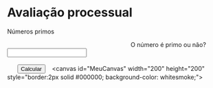 # Avaliação processual
Números primos
<!DOCTYPE html>
<!-- Nome:Douglas Cauan N-6
     Nome:Gulherme Dias N-10
     Nome:Leonardo de Melo N- 19    3B
     Nome:Luan Calvi  N-
     Nome:Matheus Moura N-24 -->
    <html lang="pt-Br">
        <head>
            <meta charset="UTF-8">
            <title>Verificador de Numero primo</title>
            <script>
            function Primos(){
            var N1=parseInt(document.getElementById("numero1").value,10);
            var canvas=document.getElementById("MeuCanvas");
            var ctxt=canvas.getContext("2d");
            ctx.font="30pxArial";
            ctx.fillStyle="blue";
            var resultado='';
           
 
            if(N1<2){
                resultado=N1 +"nao é primo";
            }
            else{
                var primo=true;
           
            for(var contador=2;contador <=Math.sqrt(N1); contador++) {
         if (N1 % contador=== 0) {
            primo= false;
            break
          
         }
    }
 
    if(primo){
        resultado=N1+ "e primo";
    }
    else{
        resultado=N1+ "nao e primo";
           }
     }
 
 ctxt.fillStyle(resultado,80,160);
        }
     </script>
     <head>
    <body>
        <label for="numero1"> O número é primo ou não?</label>
        <input type="numero" id="numero1"><br><br>  
 
 <button onclick="Primos()">Calcular</button>
 
 <canvas id="MeuCanvas" width="200" height="200"  style="border:2px solid #000000; background-color: whitesmoke;"></canvas>
 </body>
</html>
